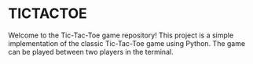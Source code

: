 # TICTACTOE
Welcome to the Tic-Tac-Toe game repository! This project is a simple implementation of the classic Tic-Tac-Toe game using Python. The game can be played between two players in the terminal.
